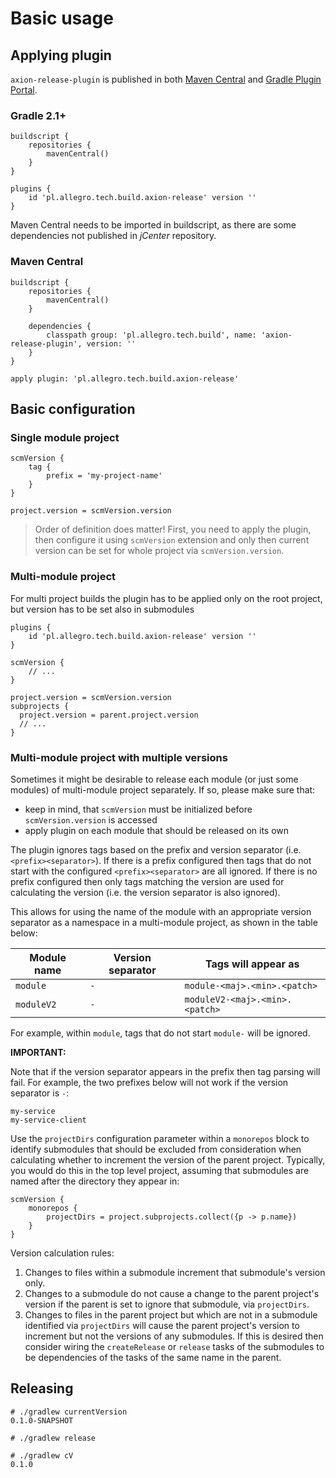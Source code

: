 # Basic usage

## Applying plugin

`axion-release-plugin` is published in both [Maven
Central](http://search.maven.org/#search%7Cga%7C1%7Ca%3A%22axion-release-plugin%22)
and [Gradle Plugin
Portal](http://plugins.gradle.org/plugin/pl.allegro.tech.build.axion-release).

### Gradle 2.1+

```
buildscript {
    repositories {
        mavenCentral()
    }
}

plugins {
    id 'pl.allegro.tech.build.axion-release' version ''
}
```

Maven Central needs to be imported in buildscript, as there are some
dependencies not published in *jCenter* repository.

### Maven Central

```
buildscript {
    repositories {
        mavenCentral()
    }

    dependencies {
        classpath group: 'pl.allegro.tech.build', name: 'axion-release-plugin', version: ''
    }
}

apply plugin: 'pl.allegro.tech.build.axion-release'
```

## Basic configuration

### Single module project

```
scmVersion {
    tag {
        prefix = 'my-project-name'
    }
}

project.version = scmVersion.version
```

> Order of definition does matter! First, you need to apply the plugin,
> then configure it using `scmVersion` extension and only then current
> version can be set for whole project via `scmVersion.version`.

### Multi-module project

For multi project builds the plugin has to be applied only on the root
project, but version has to be set also in submodules

```
plugins {
    id 'pl.allegro.tech.build.axion-release' version ''
}

scmVersion {
    // ...
}

project.version = scmVersion.version
subprojects {
  project.version = parent.project.version
  // ...
}
```

### Multi-module project with multiple versions

Sometimes it might be desirable to release each module (or just some
modules) of multi-module project separately. If so, please make sure
that:

-   keep in mind, that `scmVersion` must be initialized before
    `scmVersion.version` is accessed
-   apply plugin on each module that should be released on its own

The plugin ignores tags based on the prefix and version separator
(i.e. `<prefix><separator>`).  If there is a prefix configured then
tags that do not start with the configured `<prefix><separator>` are 
all ignored. If there is no prefix configured then only tags matching
the version are used for calculating the version (i.e. the version 
separator is also ignored).

This allows for using the name of the module with an appropriate version
separator as a namespace in a multi-module project, as shown in the table
below:

| Module name | Version separator | Tags will appear as |
|-------------|-------------------|---------------------|
| `module`    | `-`               | `module-<maj>.<min>.<patch>` |
| `moduleV2`    | `-`               | `moduleV2-<maj>.<min>.<patch>` |

For example, within `module`, tags that do not start `module-` will be
ignored. 

**IMPORTANT:**  

Note that if the version separator appears in the prefix then tag parsing
will fail. For example, the two prefixes below will not work if the version
separator is `-`:

```
my-service
my-service-client
```

Use the `projectDirs` configuration parameter within a `monorepos` block to identify submodules
that should be excluded from consideration when calculating whether to increment
the version of the parent project.  Typically, you would do this in the top level
project, assuming that submodules are named after the directory they appear in:

```
scmVersion {
    monorepos {
        projectDirs = project.subprojects.collect({p -> p.name})
    }
}
```

Version calculation rules:
1. Changes to files within a submodule increment that submodule's version only.
2. Changes to a submodule do not cause a change to the parent project's version if
the parent is set to ignore that submodule, via `projectDirs`.
3. Changes to files in the parent project but which are not in a submodule identified via 
`projectDirs` will cause the parent project's version to increment but not the 
versions of any submodules.  If this is desired then consider wiring the `createRelease` or
`release` tasks of the submodules to be dependencies of the tasks of the same name in the parent. 

## Releasing

```
# ./gradlew currentVersion
0.1.0-SNAPSHOT

# ./gradlew release

# ./gradlew cV
0.1.0
```
